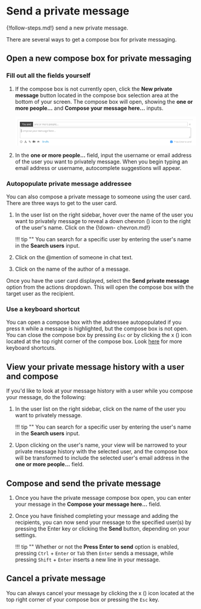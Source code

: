 # Send a private message

{!follow-steps.md!} send a new private message.

There are several ways to get a compose box for private messaging.

## Open a new compose box for private messaging

### Fill out all the fields yourself

1. If the compose box is not currently open, click the **New private message**
button located in the compose box selection area at the bottom of your screen.
The compose box will open, showing the **one or more people...** and **Compose
your message here...** inputs.

    ![Private message](/static/images/help/private-box.png)

2. In the **one or more people...** field, input the username or email
address of the user you want to privately message. When you begin
typing an email address or username, autocomplete suggestions will
appear.

### Autopopulate private message addressee

You can also compose a private message to someone using the user card. There
are three ways to get to the user card.

1. In the user list on the right sidebar, hover over the name of the user you
want to privately message to reveal a down chevron (<i class="icon-vector-
chevron-down"></i>) icon to the right of the user's name. Click on the {!down-
chevron.md!}

    !!! tip ""
        You can search for a specific user by entering the user's name in
        the **Search users** input.

2. Click on the @mention of someone in chat text.

3. Click on the name of the author of a message.

Once you have the user card displayed, select the **Send private message**
option from the actions dropdown.  This will open the compose box with the
target user as the recipient.

### Use a keyboard shortcut

You can open a compose box with the addressee autopopulated if you press `R`
while a message is highlighted, but the compose box is not open. You can close
the compose box by pressing `Esc` or by clicking the x (<i class="icon-vector-
remove"></i>) icon located at the top right corner of the compose box. Look
[here](/help/keyboard-shortcuts) for more keyboard shortcuts.

## View your private message history with a user and compose

If you'd like to look at your message history with a user while you
compose your message, do the following:

1. In the user list on the right sidebar, click on the name of the user
you want to privately message.

    !!! tip ""
        You can search for a specific user by entering the user's name in
        the **Search users** input.

2. Upon clicking on the user's name, your view will be narrowed to your
private message history with the selected user, and the compose box will be
transformed to include the selected user's email address in the
**one or more people...** field.

## Compose and send the private message

1. Once you have the private message compose box open, you can enter your
message in the **Compose your message here...** field.

2. Once you have finished completing your message and adding the recipients,
you can now send your message to the specified user(s) by pressing the Enter
key or clicking the **Send** button, depending on your settings.

    !!! tip ""
        Whether or not the **Press Enter to send** option is enabled, pressing
        `Ctrl` + `Enter` or `Tab` then `Enter` sends a message, while pressing
        `Shift` + `Enter` inserts a new line in your message.

## Cancel a private message

You can always cancel your message by clicking the x (<i
class="icon-vector-remove"></i>) icon located at the top right corner of
your compose box or pressing the `Esc` key.


